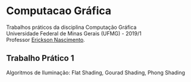 # Computacao Gráfica
Trabalhos práticos da disciplina Computação Gráfica  
Universidade Federal de Minas Gerais (UFMG) - 2019/1  
Professor [Erickson Nascimento](https://www.dcc.ufmg.br/dcc/?q=pt-br/node/209).

## Trabalho Prático 1
Algoritmos de Iluminação: Flat Shading, Gourad Shading, Phong Shading
